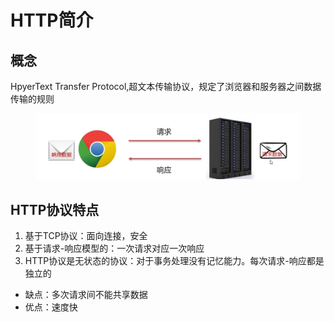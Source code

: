 # HTTP简介

## 概念

HpyerText Transfer Protocol,超文本传输协议，规定了浏览器和服务器之间数据传输的规则

<figure><img src="../.gitbook/assets/image (20).png" alt=""><figcaption></figcaption></figure>

## HTTP协议特点

1. 基于TCP协议：面向连接，安全
2. 基于请求-响应模型的：一次请求对应一次响应
3. HTTP协议是无状态的协议：对于事务处理没有记忆能力。每次请求-响应都是独立的

* 缺点：多次请求间不能共享数据
* 优点：速度快
